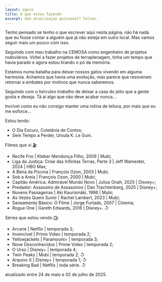 ```yaml
---
layout: agora
title: O que estou fazendo
excerpt: Uma atualizaçao quinzenal? Talvez.
---
```

<section class="texto-geral">
<p>Tenho pensado se tenho o que escrever aqui nesta página, não há nada que eu fosse contar a alguém que já não esteja em outro local. Mas vamos seguir mais um pouco com isso.</p>
<p>Seguindo com meu trabalho na CEMOSA como engenheiro de projetos rodoviários. Voltei a fazer projetos de terraplenagem, tinha um tempo que havia parado e agora estou tirando o pó da memória.</p>
<p>Estamos numa batalha para deixar nossos gatos vivendo em alguma harmonia. Achamos que havia uma evolução, mas parece que resoveram retornar a embates por motivos que nunca saberemos.</p>
<p>Seguindo com o <i>hérculeo trabalho</i> de deixar a casa do jeito que a gente gosta e deseja. Tá aí algo que não deve acabar nunca...</p>
<p>Incrível como eu não consigo manter uma rotina de leitura, por mais que eu me esforce...</p>
</section>
<section class="estou-fazendo">Estou lendo:
<ul>
<li>O Dia Escuro, Coletânia de Contos;</li>
<li>Sem Tempo a Perder, Ursula K. Le Guin.</li>
</ul>
Filmes que vi <a href="https://letterboxd.com/dalbo1201/films/diary/" class="linkcab">&#127916;</a>:
<ul>
<li>Recife Frio&nbsp;| Kleber Mendonça Filho, 2009&nbsp;| Mubi;</li>
<li>Liga da Justiça: Crise das Infinitas Terras, Parte 3&nbsp;| Jeff Wamester, 2024&nbsp;| HBO Max;</li>
<li>A Beira da Piscina&nbsp;| François Ozon, 2003&nbsp;| Mubi;</li>
<li>Sob a Areia&nbsp;| François Ozon, 2000&nbsp;| Mubi;</li>
<li>Capitão América: Admirável Mundo Novo&nbsp;| Julius Onah, 2025&nbsp;| Disney+;</li>
<li>Predador: Assassino de Assassinos&nbsp;| Dan Trachtenberg, 2025&nbsp;| Disney+;</li>
<li>Nuvens Passageiras&nbsp;| Aki Kaurismäki, 1996&nbsp;| Mubi;</li>
<li>As Vezes Quero Sumir&nbsp;| Rachel Lambert, 2023&nbsp;| Mubi;</li>
<li>Saneamento Básico: O Filme&nbsp;| Jorge Furtado, 2007&nbsp;| Cinema;</li>
<li>Rogue One&nbsp;| Gareth Edwards, 2016&nbsp;| Disney+. ↺</li>
</ul>
Séries que estou vendo <a href="https://tvtime.com/r/38uUh" class="linkcab">&#128250;</a>:
<ul>
<li>Arcane&nbsp;| Netflix | temporada&nbsp;2;</li>
<li>Invencível&nbsp;| Prime Video&nbsp;| temporada&nbsp;2;</li>
<li>Yellowjackets&nbsp;| Paramount+&nbsp;| temporada&nbsp;3;</li>
<li>Nove Desconhecidos&nbsp;| Prime Video&nbsp;| temporada&nbsp;2;</li>
<li>O Urso&nbsp;| Disney+&nbsp;| temporada&nbsp;4;</li>
<li>Twin Peaks&nbsp;| Mubi&nbsp;| temporada&nbsp;2; ↺</li>
<li>Arquivo X&nbsp;| Disney+&nbsp;| temporada&nbsp;1; ↺</li>
<li>Breaking Bad&nbsp;| Netflix&nbsp;| toda&nbsp;série. ↺</li>
</ul>
</section>
<aside class="atualizacao">
    atualizado entre 24 de maio e 02 de julho de 2025.
</aside>